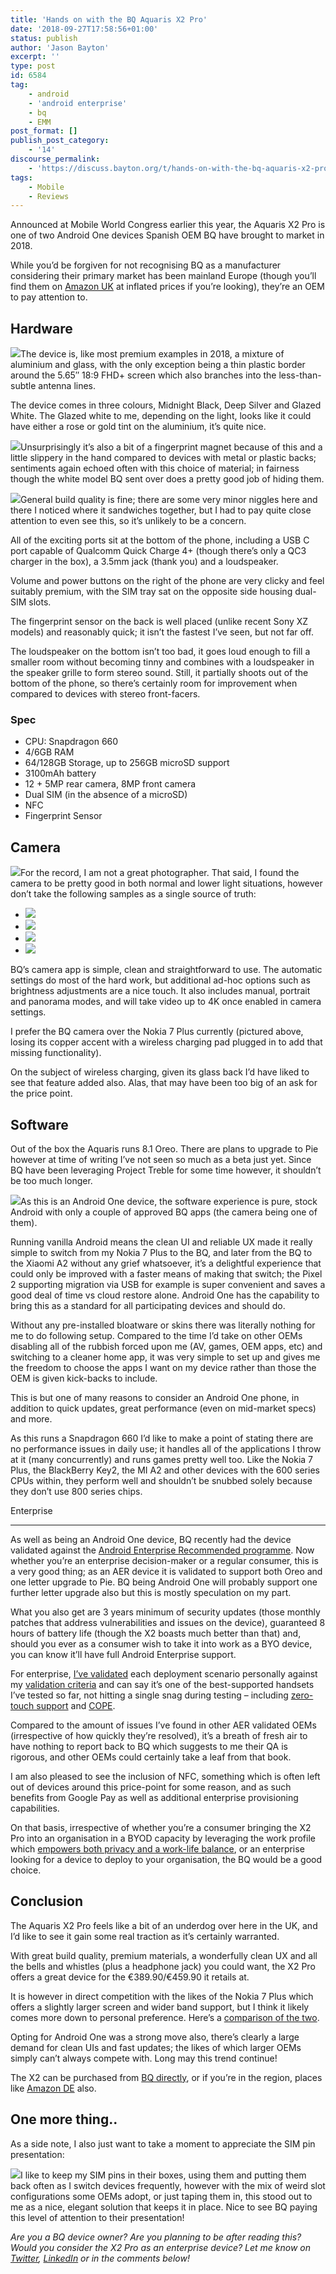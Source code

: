 ```yaml
---
title: 'Hands on with the BQ Aquaris X2 Pro'
date: '2018-09-27T17:58:56+01:00'
status: publish
author: 'Jason Bayton'
excerpt: ''
type: post
id: 6584
tag:
    - android
    - 'android enterprise'
    - bq
    - EMM
post_format: []
publish_post_category:
    - '14'
discourse_permalink:
    - 'https://discuss.bayton.org/t/hands-on-with-the-bq-aquaris-x2-pro/188'
tags:
    - Mobile
    - Reviews
---
```

Announced at Mobile World Congress earlier this year, the Aquaris X2 Pro is one of two Android One devices Spanish OEM BQ have brought to market in 2018.

While you’d be forgiven for not recognising BQ as a manufacturer considering their primary market has been mainland Europe (though you’ll find them on [Amazon UK](https://amzn.to/2MFLrC3) at inflated prices if you’re looking), they’re an OEM to pay attention to.

Hardware
--------

![](https://r2_worker.bayton.workers.dev/uploads/2018/08/DSC_0050-e1534717197816.jpg)The device is, like most premium examples in 2018, a mixture of aluminium and glass, with the only exception being a thin plastic border around the 5.65″ 18:9 FHD+ screen which also branches into the less-than-subtle antenna lines.

The device comes in three colours, Midnight Black, Deep Silver and Glazed White. The Glazed white to me, depending on the light, looks like it could have either a rose or gold tint on the aluminium, it’s quite nice.

![](https://r2_worker.bayton.workers.dev/uploads/2018/08/20180821_232759-e1537352534494.jpg)Unsurprisingly it’s also a bit of a fingerprint magnet because of this and a little slippery in the hand compared to devices with metal or plastic backs; sentiments again echoed often with this choice of material; in fairness though the white model BQ sent over does a pretty good job of hiding them.

![](https://r2_worker.bayton.workers.dev/uploads/2018/09/usbcfront-e1537354283796.jpg)General build quality is fine; there are some very minor niggles here and there I noticed where it sandwiches together, but I had to pay quite close attention to even see this, so it’s unlikely to be a concern.

All of the exciting ports sit at the bottom of the phone, including a USB C port capable of Qualcomm Quick Charge 4+ (though there’s only a QC3 charger in the box), a 3.5mm jack (thank you) and a loudspeaker.

Volume and power buttons on the right of the phone are very clicky and feel suitably premium, with the SIM tray sat on the opposite side housing dual-SIM slots.

The fingerprint sensor on the back is well placed (unlike recent Sony XZ models) and reasonably quick; it isn’t the fastest I’ve seen, but not far off.

The loudspeaker on the bottom isn’t too bad, it goes loud enough to fill a smaller room without becoming tinny and combines with a loudspeaker in the speaker grille to form stereo sound. Still, it partially shoots out of the bottom of the phone, so there’s certainly room for improvement when compared to devices with stereo front-facers.

### Spec

- CPU: Snapdragon 660
- 4/6GB RAM
- 64/128GB Storage, up to 256GB microSD support
- 3100mAh battery
- 12 + 5MP rear camera, 8MP front camera
- Dual SIM (in the absence of a microSD)
- NFC
- Fingerprint Sensor

Camera
------

![](https://r2_worker.bayton.workers.dev/uploads/2018/09/backcamera.jpg)For the record, I am not a great photographer. That said, I found the camera to be pretty good in both normal and lower light situations, however don’t take the following samples as a single source of truth:

- ![](https://r2_worker.bayton.workers.dev/uploads/2018/09/MVIMG_20180919_115723_548.jpg)
- ![](https://r2_worker.bayton.workers.dev/uploads/2018/09/MVIMG_20180919_115854_966.jpg)
- ![](https://r2_worker.bayton.workers.dev/uploads/2018/09/IMG_20180919_115429_230.jpg)
- ![](https://r2_worker.bayton.workers.dev/uploads/2018/09/IMG_20180919_122707_540.jpg)

BQ’s camera app is simple, clean and straightforward to use. The automatic settings do most of the hard work, but additional ad-hoc options such as brightness adjustments are a nice touch. It also includes manual, portrait and panorama modes, and will take video up to 4K once enabled in camera settings.

I prefer the BQ camera over the Nokia 7 Plus currently (pictured above, losing its copper accent with a wireless charging pad plugged in to add that missing functionality).

On the subject of wireless charging, given its glass back I’d have liked to see that feature added also. Alas, that may have been too big of an ask for the price point.

Software
--------

Out of the box the Aquaris runs 8.1 Oreo. There are plans to upgrade to Pie however at time of writing I’ve not seen so much as a beta just yet. Since BQ have been leveraging Project Treble for some time however, it shouldn’t be too much longer.

![](https://r2_worker.bayton.workers.dev/uploads/2018/09/androidoneback-e1537357035493.jpg)As this is an Android One device, the software experience is pure, stock Android with only a couple of approved BQ apps (the camera being one of them).

Running vanilla Android means the clean UI and reliable UX made it really simple to switch from my Nokia 7 Plus to the BQ, and later from the BQ to the Xiaomi A2 without any grief whatsoever, it’s a delightful experience that could only be improved with a faster means of making that switch; the Pixel 2 supporting migration via USB for example is super convenient and saves a good deal of time vs cloud restore alone. Android One has the capability to bring this as a standard for all participating devices and should do.

Without any pre-installed bloatware or skins there was literally nothing for me to do following setup. Compared to the time I’d take on other OEMs disabling all of the rubbish forced upon me (AV, games, OEM apps, etc) and switching to a cleaner home app, it was very simple to set up and gives me the freedom to choose the apps I want on my device rather than those the OEM is given kick-backs to include.

This is but one of many reasons to consider an Android One phone, in addition to quick updates, great performance (even on mid-market specs) and more.

As this runs a Snapdragon 660 I’d like to make a point of stating there are no performance issues in daily use; it handles all of the applications I throw at it (many concurrently) and runs games pretty well too. Like the Nokia 7 Plus, the BlackBerry Key2, the MI A2 and other devices with the 600 series CPUs within, they perform well and shouldn’t be snubbed solely because they don’t use 800 series chips.

Enterprise  

-------------

As well as being an Android One device, BQ recently had the device validated against the [Android Enterprise Recommended programme](/android/what-is-android-enterprise-recommended/). Now whether you’re an enterprise decision-maker or a regular consumer, this is a very good thing; as an AER device it is validated to support both Oreo and one letter upgrade to Pie. BQ being Android One will probably support one further letter upgrade also but this is mostly speculation on my part.

What you also get are 3 years minimum of security updates (those monthly patches that address vulnerabilities and issues on the device), guaranteed 8 hours of battery life (though the X2 boasts much better than that) and, should you ever as a consumer wish to take it into work as a BYO device, you can know it’ll have full Android Enterprise support.

For enterprise, [I’ve validated](/android/android-enterprise-device-support/#aquaris-x2-pro) each deployment scenario personally against my [validation criteria](/android/android-enterprise-device-support/validation-process-and-information/) and can say it’s one of the best-supported handsets I’ve tested so far, not hitting a single snag during testing – including [zero-touch support](/android/what-is-android-zero-touch-enrolment/) and [COPE](/2018/03/mobileiron-launch-android-enterprise-work-profiles-on-fully-managed-devices/).

Compared to the amount of issues I’ve found in other AER validated OEMs (irrespective of how quickly they’re resolved), it’s a breath of fresh air to have nothing to report back to BQ which suggests to me their QA is rigorous, and other OEMs could certainly take a leaf from that book.

I am also pleased to see the inclusion of NFC, something which is often left out of devices around this price-point for some reason, and as such benefits from Google Pay as well as additional enterprise provisioning capabilities.

On that basis, irrespective of whether you’re a consumer bringing the X2 Pro into an organisation in a BYOD capacity by leveraging the work profile which [empowers both privacy and a work-life balance](https://www.brianmadden.com/opinion/BYOD-privacy-Dont-settle-for-less-than-Android-enterprise-in-2018), or an enterprise looking for a device to deploy to your organisation, the BQ would be a good choice.

Conclusion
----------

The Aquaris X2 Pro feels like a bit of an underdog over here in the UK, and I’d like to see it gain some real traction as it’s certainly warranted.

With great build quality, premium materials, a wonderfully clean UX and all the bells and whistles (plus a headphone jack) you could want, the X2 Pro offers a great device for the €389.90/€459.90 it retails at.

It is however in direct competition with the likes of the Nokia 7 Plus which offers a slightly larger screen and wider band support, but I think it likely comes more down to personal preference. Here’s a [comparison of the two](https://www.gsmarena.com/compare.php3?idPhone1=9197&idPhone2=9058).

Opting for Android One was a strong move also, there’s clearly a large demand for clean UIs and fast updates; the likes of which larger OEMs simply can’t always compete with. Long may this trend continue!

The X2 can be purchased from [BQ directly](https://www.bq.com/en/aquaris-x2-pro), or if you’re in the region, places like [Amazon DE](https://www.amazon.de/s/ref=nb_sb_ss_i_3_4?__mk_de_DE=%C3%85M%C3%85%C5%BD%C3%95%C3%91&url=search-alias%3Daps&field-keywords=bq+aquaris+x2+pro&sprefix=bq+a%2Caps%2C175&crid=1IGVHK0CAFBCN) also.

One more thing.. 
-----------------

As a side note, I also just want to take a moment to appreciate the SIM pin presentation:

![](https://r2_worker.bayton.workers.dev/uploads/2018/09/image-4.png)I like to keep my SIM pins in their boxes, using them and putting them back often as I switch devices frequently, however with the mix of weird slot configurations some OEMs adopt, or just taping them in, this stood out to me as a nice, elegant solution that keeps it in place. Nice to see BQ paying this level of attention to their presentation!

*Are you a BQ device owner? Are you planning to be after reading this? Would you consider the X2 Pro as an enterprise device? Let me know on [Twitter](https://twitter.com/jasonbayton), [LinkedIn](https://www.linkedin.com/in/jasonbayton/) or in the comments below!*
